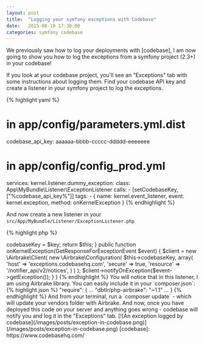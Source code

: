 ```yaml
---
layout: post
title:  "Logging your symfony exceptions with Codebase"
date:   2015-08-10 17:30:00
categories: symfony codebase
---
```


We previously saw how to log your deployments with [codebase], I am now going to show you how to log the exceptions from a symfony project (2.3+) in your codebase!

If you look at your codebase project, you'll see an "Exceptions" tab with some instructions about logging them. Find your codebase API key and create a listener in your symfony project to log the exceptions.

{% highlight yaml %}
# in app/config/parameters.yml.dist

codebase_api_key:   aaaaaa-bbbb-ccccc-ddddd-eeeeeee

# in app/config/config_prod.yml
services:
    kernel.listener.dummy_exception:
        class: App\MyBundle\Listener\ExceptionListener
        calls:
            - [setCodebaseKey, ["%codebase_api_key%"]]
        tags:
            - { name: kernel.event_listener, event: kernel.exception, method: onKernelException }
{% endhighlight %}

And now create a new listener in your `src/App/MyBundle/Listener/ExceptionListener.php`

{% highlight php %}
<?php

namespace App\MyBundle\Listener;

use Symfony\Component\HttpKernel\Event\GetResponseForExceptionEvent;
use Symfony\Component\HttpFoundation\Response;
use Symfony\Component\HttpKernel\Exception\HttpExceptionInterface;

class ExceptionListener
{
    protected $codebaseKey  = null;

    /**
     * API Key provided by Codebase
     *
     * @param string
     *
     * @return ExceptionListener
     */
    public function setCodebaseKey($key)
    {
        $this->codebaseKey = $key;

        return $this;
    }

    public function onKernelException(GetResponseForExceptionEvent $event)
    {
        $client = new \Airbrake\Client(
            new \Airbrake\Configuration(
                $this->codebaseKey,
                array(
                    'host'      => 'exceptions.codebasehq.com',
                    'secure'    => true,
                    'resource'  => '/notifier_api/v2/notices',
                )
            )
        );
        $client->notifyOnException($event->getException());
    }
}
{% endhighlight %}

You will notice that in this listener, I am using Airbrake library. You can easily include it in your `composer.json`:

{% highlight json %}
"require": {
    ...
    "dbtlr/php-airbrake": "~1.1"
    ...
}
{% endhighlight %}

And from your terminal, run a `composer update` - which will update your vendors folder with Airbrake.

And now, once you have deployed this code on your server and anything goes wrong - codebase will notify you and log it in the "Exceptions" tab.

[![An exception logged by codebase](/images/posts/exception-in-codebase.png)](/images/posts/exception-in-codebase.png)

[codebase]: https://www.codebasehq.com/
